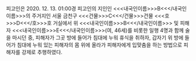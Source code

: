 피고인은 2020. 12. 13. 01:00경 피고인의 지인인 <<<내국인이름>>>B<<</내국인이름>>>의 주거지인 서울 금천구 <<<건물>>>C<<</건물>>>건물 <<<호>>>D<<</호>>>호 거실에서 위 <<<내국인이름>>>B<<</내국인이름>>> 및 피해자 <<<내국인이름>>>E<<</내국인이름>>>(여, 46세)를 비롯한 일행 4명과 함께 술을 마시던 중, 피해자가 그곳 방에 들어가 침대에 누워 휴식을 취하자, 갑자기 위 방에 들어가 침대에 누워 있는 피해자의 몸 위에 올라가 피해자에게 입맞춤을 하는 방법으로 피해자를 강제로 추행하였다.